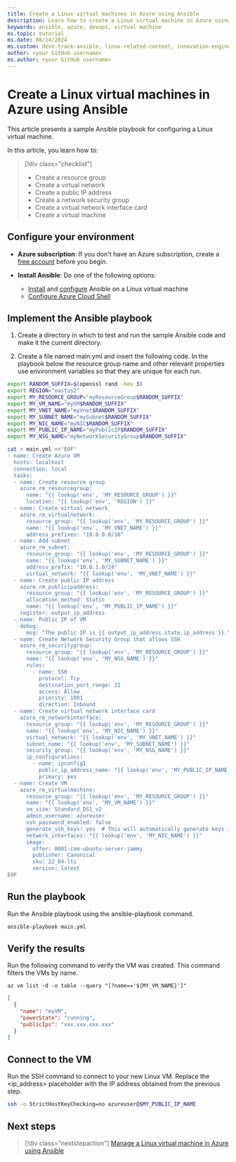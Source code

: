 ```yaml
---
title: Create a Linux virtual machines in Azure using Ansible
description: Learn how to create a Linux virtual machine in Azure using Ansible
keywords: ansible, azure, devops, virtual machine
ms.topic: tutorial
ms.date: 08/14/2024
ms.custom: devx-track-ansible, linux-related-content, innovation-engine
author: <your GitHub username>
ms.author: <your GitHub username>
---
```


# Create a Linux virtual machines in Azure using Ansible

This article presents a sample Ansible playbook for configuring a Linux virtual machine.

In this article, you learn how to:

> [!div class="checklist"]
> * Create a resource group
> * Create a virtual network
> * Create a public IP address
> * Create a network security group
> * Create a virtual network interface card
> * Create a virtual machine

## Configure your environment

- **Azure subscription**: If you don't have an Azure subscription, create a [free account](https://azure.microsoft.com/free/?ref=microsoft.com&utm_source=microsoft.com&utm_medium=docs&utm_campaign=visualstudio) before you begin.
- **Install Ansible**: Do one of the following options:

    - [Install](/azure/ansible/ansible-install-configure#install-ansible-on-an-azure-linux-virtual-machine) and [configure](/azure/ansible/ansible-install-configure#create-azure-credentials) Ansible on a Linux virtual machine
    - [Configure Azure Cloud Shell](/azure/cloud-shell/quickstart)

## Implement the Ansible playbook

1. Create a directory in which to test and run the sample Ansible code and make it the current directory.

2. Create a file named main.yml and insert the following code. In the playbook below the resource group name and other relevant properties use environment variables so that they are unique for each run. 

```bash
export RANDOM_SUFFIX=$(openssl rand -hex 3)
export REGION="eastus2"
export MY_RESOURCE_GROUP="myResourceGroup$RANDOM_SUFFIX"
export MY_VM_NAME="myVM$RANDOM_SUFFIX"
export MY_VNET_NAME="myVnet$RANDOM_SUFFIX"
export MY_SUBNET_NAME="mySubnet$RANDOM_SUFFIX"
export MY_NIC_NAME="myNIC$RANDOM_SUFFIX"
export MY_PUBLIC_IP_NAME="myPublicIP$RANDOM_SUFFIX"
export MY_NSG_NAME="myNetworkSecurityGroup$RANDOM_SUFFIX"

cat > main.yml <<'EOF'
- name: Create Azure VM
  hosts: localhost
  connection: local
  tasks:
  - name: Create resource group
    azure_rm_resourcegroup:
      name: "{{ lookup('env', 'MY_RESOURCE_GROUP') }}"
      location: "{{ lookup('env', 'REGION') }}"
  - name: Create virtual network
    azure_rm_virtualnetwork:
      resource_group: "{{ lookup('env', 'MY_RESOURCE_GROUP') }}"
      name: "{{ lookup('env', 'MY_VNET_NAME') }}"
      address_prefixes: "10.0.0.0/16"
  - name: Add subnet
    azure_rm_subnet:
      resource_group: "{{ lookup('env', 'MY_RESOURCE_GROUP') }}"
      name: "{{ lookup('env', 'MY_SUBNET_NAME') }}"
      address_prefix: "10.0.1.0/24"
      virtual_network: "{{ lookup('env', 'MY_VNET_NAME') }}"
  - name: Create public IP address
    azure_rm_publicipaddress:
      resource_group: "{{ lookup('env', 'MY_RESOURCE_GROUP') }}"
      allocation_method: Static
      name: "{{ lookup('env', 'MY_PUBLIC_IP_NAME') }}"
    register: output_ip_address
  - name: Public IP of VM
    debug:
      msg: "The public IP is {{ output_ip_address.state.ip_address }}."
  - name: Create Network Security Group that allows SSH
    azure_rm_securitygroup:
      resource_group: "{{ lookup('env', 'MY_RESOURCE_GROUP') }}"
      name: "{{ lookup('env', 'MY_NSG_NAME') }}"
      rules:
        - name: SSH
          protocol: Tcp
          destination_port_range: 22
          access: Allow
          priority: 1001
          direction: Inbound
  - name: Create virtual network interface card
    azure_rm_networkinterface:
      resource_group: "{{ lookup('env', 'MY_RESOURCE_GROUP') }}"
      name: "{{ lookup('env', 'MY_NIC_NAME') }}"
      virtual_network: "{{ lookup('env', 'MY_VNET_NAME') }}"
      subnet_name: "{{ lookup('env', 'MY_SUBNET_NAME') }}"
      security_group: "{{ lookup('env', 'MY_NSG_NAME') }}"
      ip_configurations:
        - name: ipconfig1
          public_ip_address_name: "{{ lookup('env', 'MY_PUBLIC_IP_NAME') }}"
          primary: yes
  - name: Create VM
    azure_rm_virtualmachine:
      resource_group: "{{ lookup('env', 'MY_RESOURCE_GROUP') }}"
      name: "{{ lookup('env', 'MY_VM_NAME') }}"
      vm_size: Standard_DS1_v2
      admin_username: azureuser
      ssh_password_enabled: false
      generate_ssh_keys: yes  # This will automatically generate keys if they don't exist
      network_interfaces: "{{ lookup('env', 'MY_NIC_NAME') }}"
      image:
        offer: 0001-com-ubuntu-server-jammy
        publisher: Canonical
        sku: 22_04-lts
        version: latest
EOF
```

## Run the playbook

Run the Ansible playbook using the ansible-playbook command.

```bash
ansible-playbook main.yml
```

## Verify the results

Run the following command to verify the VM was created. This command filters the VMs by name.

```azurecli
az vm list -d -o table --query "[?name=='${MY_VM_NAME}']"
```

<!-- expected_similarity=0.3 -->
```JSON
[
  {
    "name": "myVM",
    "powerState": "running",
    "publicIps": "xxx.xxx.xxx.xxx"
  }
]
```

## Connect to the VM

Run the SSH command to connect to your new Linux VM. Replace the <ip_address> placeholder with the IP address obtained from the previous step.

```bash
ssh -o StrictHostKeyChecking=no azureuser@$MY_PUBLIC_IP_NAME
```

## Next steps

> [!div class="nextstepaction"]
> [Manage a Linux virtual machine in Azure using Ansible](./vm-manage.md)